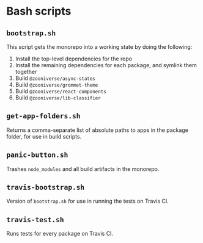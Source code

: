 # Bash scripts

## `bootstrap.sh`

This script gets the monorepo into a working state by doing the following:

1. Install the top-level dependencies for the repo
1. Install the remaining dependencies for each package, and symlink them together
1. Build `@zooniverse/async-states`
1. Build `@zooniverse/grommet-theme`
1. Build `@zooniverse/react-components`
1. Build `@zooniverse/lib-classifier`

## `get-app-folders.sh`

Returns a comma-separate list of absolute paths to apps in the package folder, for use in build scripts.

## `panic-button.sh`

Trashes `node_modules` and all build artifacts in the monorepo.

## `travis-bootstrap.sh`

Version of `bootstrap.sh` for use in running the tests on Travis CI.

## `travis-test.sh`

Runs tests for every package on Travis CI.
